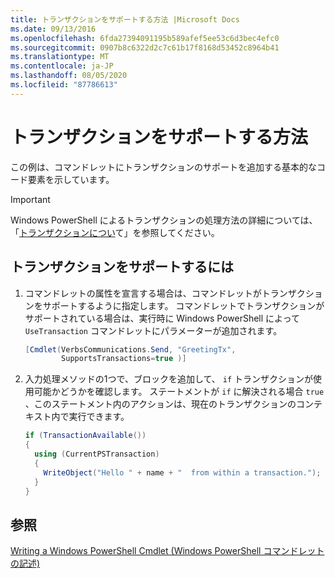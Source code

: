 ```yaml
---
title: トランザクションをサポートする方法 |Microsoft Docs
ms.date: 09/13/2016
ms.openlocfilehash: 6fda27394091195b589afef5ee53c6d3bec4efc0
ms.sourcegitcommit: 0907b8c6322d2c7c61b17f8168d53452c8964b41
ms.translationtype: MT
ms.contentlocale: ja-JP
ms.lasthandoff: 08/05/2020
ms.locfileid: "87786613"
---
```

# <a name="how-to-support-transactions"></a>トランザクションをサポートする方法

この例は、コマンドレットにトランザクションのサポートを追加する基本的なコード要素を示しています。

> [!IMPORTANT]
> Windows PowerShell によるトランザクションの処理方法の詳細については、「[トランザクションについ][about_Transactions]て」を参照してください。

## <a name="to-support-transactions"></a>トランザクションをサポートするには

1. コマンドレットの属性を宣言する場合は、コマンドレットがトランザクションをサポートするように指定します。
   コマンドレットでトランザクションがサポートされている場合は、実行時に Windows PowerShell によって `UseTransaction` コマンドレットにパラメーターが追加されます。

    ```csharp
    [Cmdlet(VerbsCommunications.Send, "GreetingTx",
            SupportsTransactions=true )]
    ```

2. 入力処理メソッドの1つで、ブロックを追加して、 `if` トランザクションが使用可能かどうかを確認します。
   ステートメントが `if` に解決される場合 `true` 、このステートメント内のアクションは、現在のトランザクションのコンテキスト内で実行できます。

    ```csharp
    if (TransactionAvailable())
    {
      using (CurrentPSTransaction)
      {
        WriteObject("Hello " + name + "  from within a transaction.");
      }
    }
    ```

## <a name="see-also"></a>参照

[Writing a Windows PowerShell Cmdlet (Windows PowerShell コマンドレットの記述)](./writing-a-windows-powershell-cmdlet.md)

<!-- External URLs -->

[about_Transactions]: /powershell/module/Microsoft.PowerShell.Core/About/about_Transactions
